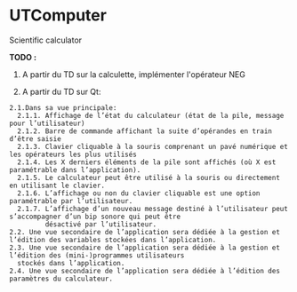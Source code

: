 # UTComputer
Scientific calculator

__TODO :__

  1. A partir du TD sur la calculette, implémenter l'opérateur NEG
  
  2. A partir du TD sur Qt:
  
    2.1.Dans sa vue principale:
      2.1.1. Affichage de l’état du calculateur (état de la pile, message pour l’utilisateur)  
      2.1.2. Barre de commande affichant la suite d’opérandes en train d’être saisie  
      2.1.3. Clavier cliquable à la souris comprenant un pavé numérique et les opérateurs les plus utilisés  
      2.1.4. Les X derniers éléments de la pile sont affichés (où X est paramétrable dans l’application).  
      2.1.5. Le calculateur peut être utilisé à la souris ou directement en utilisant le clavier.  
      2.1.6. L’affichage ou non du clavier cliquable est une option paramétrable par l’utilisateur.  
      2.1.7. L’affichage d’un nouveau message destiné à l’utilisateur peut s’accompagner d’un bip sonore qui peut être
             désactivé par l’utilisateur.  
    2.2. Une vue secondaire de l’application sera dédiée à la gestion et l’édition des variables stockées dans l’application.  
    2.3. Une vue secondaire de l’application sera dédiée à la gestion et l’édition des (mini-)programmes utilisateurs  
      stockés dans l’application.  
    2.4. Une vue secondaire de l’application sera dédiée à l’édition des paramètres du calculateur.
